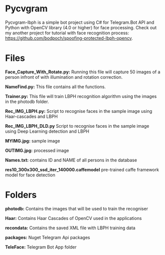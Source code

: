# Pycvgram

Pycvgram-lbph is a simple bot project using C# for Telegram.Bot API 
and Python with OpenCV library (4.0 or higher) for face processing. Check out my another project for
tutorial with face recognition process: https://github.com/bodpoch/spoofing-protected-lbph-opencv.

# Files

**Face_Capture_With_Rotate.py:** Running this file will capture 50 images of a person infront of with illumination and rotation correction.

**NameFind.py:** This file contains all the functions.

**Trainer.py:** This file will train LBPH recognition algorithm using the images in the photodb folder.

**Rec_IMG_LBPH.py:** Script to recognise faces in the sample image using Haar-cascades and LBPH

**Rec_IMG_LBPH_DLD.py** Script to recognise faces in the sample image using Deep Learning detection and LBPH

**MYIMG.jpg:** sample image

**OUTIMG.jpg:** processed image

**Names.txt:** contains ID and NAME of all persons in the database

**res10_300x300_ssd_iter_140000.caffemodel** pre-trained caffe framework model for face detection

# Folders

**photodb:** Contains the images that will be used to train the recogniser

**Haar:** Contains Haar Cascades of OpenCV used in the applications

**recondata:** Contains the saved XML file with LBPH training data

**packages:** Nuget Telegram Api packages

**TeleFace:** Telegram Bot App folder
